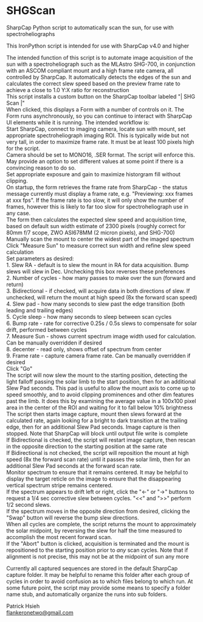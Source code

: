 # SHGScan
SharpCap Python script to automatically scan the sun, for use with spectroheliographs

This IronPython script is intended for use with SharpCap v4.0 and higher

The intended function of this script is to automate image acquisition of the sun with a spectroheliograph such as the MLAstro SHG-700, in conjunction with an ASCOM compliant mount and a high frame rate camera, all controlled by SharpCap. It automatically detects the edges of the sun and calculates the correct slew speed based on the preview frame rate to achieve a close to 1.0 Y:X ratio for reconstruction  
This script installs a custom button on the SharpCap toolbar labeled "|   SHG Scan   |"  
When clicked, this displays a Form with a number of controls on it. The Form runs asynchronously, so you can continue to interact with SharpCap UI elements while it is running. The intended workflow is:  
  Start SharpCap, connect to imaging camera, locate sun with mount, set appropriate spectroheliograph imaging ROI. This is typically wide but not very tall, in order to maximize frame rate. It must be at least 100 pixels high for the script.  
  Camera should be set to MONO16, .SER format. The script will enforce this. May provide an option to set different values at some point if there is a convincing reason to do so.  
  Set appropriate exposure and gain to maximize historgram fill without clipping.  
  On startup, the form retrieves the frame rate from SharpCap - the status message currently must display a frame rate, e.g. "Previewing: xxx frames at xxx fps". If the frame rate is too slow, it will only show the number of frames, however this is likely to far too slow for spectroheliograph use in any case.   
  The form then calculates the expected slew speed and acquisition time, based on default sun width estimate of 2300 pixels (roughly correct for 80mm f/7 scope, ZWO ASI678MM (2 micron pixels), and SHG-700)  
  Manually scan the mount to center the widest part of the imaged spectrum  
  Click "Measure Sun" to measure correct sun width and refine slew speed calculation  
  Set parameters as desired:  
    1. Slew RA - default is to slew the mount in RA for data acquisition. Bump slews will slew in Dec. Unchecking this box reverses these preferences  
    2. Number of cycles - how many passes to make over the sun (forward and return)  
    3. Bidirectional - if checked, will acquire data in both directions of slew. If unchecked, will return the mount at high speed (8x the forward scan speed)  
    4. Slew pad - how many seconds to slew past the edge transition (both leading and trailing edges)  
    5. Cycle sleep - how many seconds to sleep between scan cycles  
    6. Bump rate - rate for corrective 0.25s / 0.5s slews to compensate for solar drift, performed between cycles  
    7. Measure Sun - shows current spectrum image width used for calculation. Can be manually overridden if desired  
    8. decenter - read only, shows offset of spectrum from center  
    9. Frame rate - capture camera frame rate. Can be manually overridden if desired  
  Click "Go"  
  The script will now slew the mount to the starting position, detecting the light falloff passing the solar limb to the start position, then for an additional Slew Pad seconds. This pad is useful to allow the mount axis to come up to speed smoothly, and to avoid clipping prominences and other dim features past the limb. It does this by examining the average value in a 100x100 pixel area in the center of the ROI and waiting for it to fall below 10% brightness  
  The script then starts image capture, mount then slews forward at the calculated rate, again looking for a bright to dark transition at the trailing edge, then for an additional Slew Pad seconds. Image capture is then stopped. Note that SharpCap will block until output file write is complete  
  If Bidirectional is checked, the script will restart image capture, then rescan in the opposite direction to the starting position at the same rate  
  If Bidirectional is not checked, the script will reposition the mount at high speed (8x the forward scan rate) until it passes the solar limb, then for an additional Slew Pad seconds at the forward scan rate.  
  Monitor spectrum to ensure that it remains centered. It may be helpful to display the target reticle on the image to ensure that the disappearing vertical spectrum stripe remains centered.  
  If the spectrum appears to drift left or right, click the "<-" or "->" buttons to request a 1/4 sec corrective slew between cycles. "<<" and ">>" perform 1/2 second slews.  
  If the spectrum moves in the opposite direction from desired, clicking the "Swap" button will reverse the bump slew directions.  
  When all cycles are complete, the script returns the mount to approximately the solar midpoint, by reversing the slew for half the time measured to accomplish the most recent forward scan.  
  If the "Abort" button is clicked, acquisition is terminated and the mount is repositioned to the starting position prior to _any_ scan cycles. Note that if alignment is not precise, this may not be at the midpoint of sun any more  

Currently all captured sequences are stored in the default SharpCap capture folder. It may be helpful to rename this folder after each group of cycles in order to avoid confusion as to which files belong to which run. At some future point, the script may provide some means to specify a folder name stub, and automatically organize the runs into sub folders.  

Patrick Hsieh  
flankeronetwo@gmail.com  

